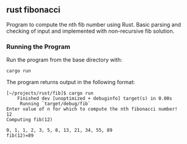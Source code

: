 ## rust fibonacci 
Program to compute the nth fib number using Rust. Basic parsing and checking of input and implemented with non-recursive fib solution. 

### Running the Program
Run the program from the base directory with: 
```
cargo run 
```

The program returns output in the following format: 
```
[~/projects/rust/fib]$ cargo run
    Finished dev [unoptimized + debuginfo] target(s) in 0.00s
     Running `target/debug/fib`
Enter value of n for which to compute the nth fibonacci number!
12
Computing fib(12)

0, 1, 1, 2, 3, 5, 8, 13, 21, 34, 55, 89
fib(12)=89
```